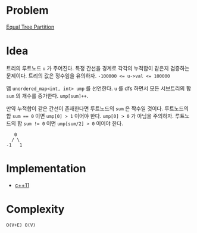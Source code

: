# Problem

[Equal Tree Partition](https://leetcode.com/problems/equal-tree-partition/)

# Idea

트리의 루트노드 `u` 가 주어진다. 특정 간선을 경계로 각각의 누적합이
같은지 검증하는 문제이다. 트리의 값은 정수임을 유의하자. `-100000 <=
u->val <= 100000`

맵 `unordered_map<int, int> ump` 를 선언한다.  `u` 를 dfs 하면서 모든
서브트리의 합 `sum` 의 개수를 증가한다. `ump[sum]++`.

만약 누적합이 같은 간선이 존재한다면 루트노드의 `sum` 은 짝수일
것이다. 루트노드의 합 `sum == 0` 이면 `ump[0] > 1` 이어야 한다.
`ump[0] > 0` 가 아님을 주의하자. 루트노드의 합 `sum != 0` 이면
`ump[sum/2] > 0` 이어야 한다.

```
   0
  / \
-1   1
```

# Implementation

* [c++11](a.cpp)

# Complexity

```
O(V+E) O(V)
```
